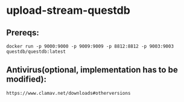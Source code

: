 # upload-stream-questdb 
## Prereqs:
```
docker run -p 9000:9000 -p 9009:9009 -p 8812:8812 -p 9003:9003 questdb/questdb:latest
```

## Antivirus(optional, implementation has to be modified):
```
https://www.clamav.net/downloads#otherversions
```

